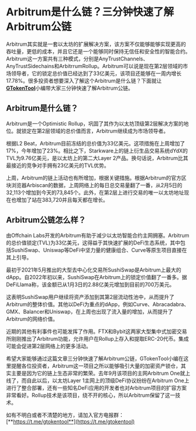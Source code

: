 # Arbitrum是什么链？三分钟快速了解Arbitrum公链

Arbitrum其实就是一套以太坊的扩展解决方案，该方案不仅能够能够实现更高的吞吐量，更低的成本，并且它还是一个能够同时保持无信任和安全性的智能合约。Arbitrum这一方案共有三种模式，分别是AnyTrustChannels、AnyTrustSidechains和ArbitrrumRollup。Arbitrum可以说是现在第2层领域的市场领导者，它的锁定总价值已经达到了33亿美元，该项目还能够在一周内增长17.78%。很多投资者想要深入了解这个Arbitrum是什么链？下面就让[**GTokenTool**](https://docs.gtokentool.com/)小编带大家三分钟快速了解Arbitrum公链。

## Arbitrum是什么链？

Arbitrum是一个Optimistic Rollup，巩固了其作为以太坊顶级第2层解决方案的地位。就锁定在第2层领域的总价值而言，Arbitrum继续成为市场领导者。

根据L2 Beat，Arbitrum目前冻结的总价值为33亿美元。这项措施在上周增加了17%，今年增加了23%。相比之下，Starkware上的链上衍生品交易系统dYdX的TVL为9.76亿美元，是以太坊上的第二大Layer 2产品。换句话说，Arbitrum比其最接近的竞争对手拥有23亿美元的TVL优势。

上周，Arbitrum的链上活动也有所增加，根据关键措施。根据Arbitrum的官方区块浏览器Arbiscan的数据，上周网络上的每日总交易量翻了一番，从2月5日的32,113个增加到今天的73,845个。此外，在第2层上进行交易的唯一以太坊地址现在也增加了站在383,720并且每天都在增长。

## Arbitrum公链怎么样？

由Offchain Labs开发的Arbitrum有助于减少以太坊智能合约主网拥塞。Arbitrum的总价值锁定(TVL)为33亿美元，这得益于其快速扩展的DeFi生态系统，其中包括SushiSwap、Uniswap等DeFi中坚力量的健康组合、Curve等原生项目直接在其上引导。

最初于2021年5月推出的大型去中心化交易所SushiSwap是Arbitrum上最大的dApp。自2022年初以来，SushiSwap在Arbitrum上的锁定价值翻了一番多。据DeFiLlama称，该金额已从1月3日的2.88亿美元增加到目前的700万美元。

这表明SushiSwap用户继续将资产添加到其第2层流动性池中，从而提升了Arbitrum的整体价值。其他以DeFi为重点的dApp，例如Curve、Abracadabra、GMX、Balancer和Uniswap，在上周也出现了流入量的增加，从而提升了Arbitrum的网络价值。

近期的其他有利事件也可能发挥了作用。FTX和Bybit这两家大型集中式加密交易所刚刚推出了Arbitrum功能，允许用户在Rollup上存入和提取ERC-20代币。集成可能会促进第2层网络上的更多活动。

希望大家能够通过这篇文章三分钟快速了解Arbitrum公链，GTokenTool小编在这里提醒各位投资者，Arbitrum这一项目之所以能够吸引大量的加密资产锁仓，其实主要是因为它的链上生态非常的繁荣。去年9月该项目的主网Arbitrum One就上线了，而自此以后，以太坊Layer 1主网上的顶级DeFi协议纷纷在Arbitrum One上进行了整合部署，还有一些知名DeFi应用的开发者也对Arbitrum项目的扩容方案非常看好。Rollup技术是该项目，绕不开的核心，所以Arbitrum保留了这一技术。

如有不明白或者不清楚的地方，请加入官方电报群：[**https://t.me/gtokentool**](https://t.me/gtokentool)
